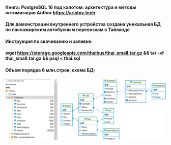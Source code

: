 #### Книга: PostgreSQL 16 под капотом: архитектура и методы оптимизации Author https://aristov.tech
#### Для демонстрации внутреннего устройства создана уникальная БД по пассажирским автобусным перевозкам в Тайланде
#### Инструкция по скачиванию и заливке: 
#### wget https://storage.googleapis.com/thaibus/thai_small.tar.gz && tar -xf thai_small.tar.gz && psql < thai.sql
#### Объем порядка 6 млн.строк, схема БД:
![Схема Thai booking](https://github.com/aeuge/postgres16book/blob/main/database/thai_book.png)
